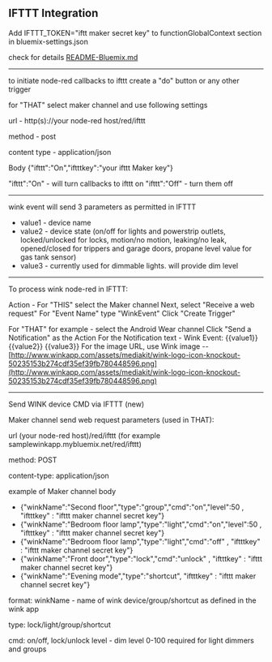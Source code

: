IFTTT Integration
---------------------------------------------------

Add IFTTT_TOKEN="iftt maker secret key"
to     functionGlobalContext section
in bluemix-settings.json

check for details [README-Bluemix.md](README-Bluemix.md)

---------------------------------------------------
to initiate node-red callbacks to ifttt create a "do" button or any other trigger

for "THAT" select maker channel and use following settings


url - http(s)://your node-red host/red/ifttt

method - post

content type - application/json

Body
{"ifttt":"On","iftttkey":"your ifttt Maker key"}

"ifttt":"On" - will turn callbacks to ifttt on
"ifttt":"Off" - turn them off

------------------------------------------------------------

  wink event will send 3 parameters as permitted in IFTTT
  
  * value1 - device name
  * value2 - device state (on/off for lights and powerstrip outlets, locked/unlocked for locks, motion/no motion, leaking/no leak, opened/closed for trippers and garage doors, propane level value for gas tank sensor)
  * value3 - currently used for dimmable lights. will provide dim level

------------------------------------------------------------

To process wink node-red in IFTTT:

Action - 
For "THIS" select the Maker channel
Next, select "Receive a web request"
For "Event Name" type "WinkEvent"
Click "Create Trigger"

For "THAT" for example - select the Android Wear channel
Click "Send a Notification" as the Action
For the Notification text - Wink Event: {{value1}} {{value2}} {{value3}}
For the image URL, use Wink image --
[http://www.winkapp.com/assets/mediakit/wink-logo-icon-knockout-50235153b274cdf35ef39fb780448596.png](http://www.winkapp.com/assets/mediakit/wink-logo-icon-knockout-50235153b274cdf35ef39fb780448596.png)


--------------------------------------------------------------
Send WINK device CMD via IFTTT (new)


Maker channel send web request parameters (used in THAT):

url 
(your node-red host)/red/ifttt (for example samplewinkapp.mybluemix.net/red/ifttt)

method: POST

content-type: application/json

example of Maker channel body
  * {"winkName":"Second floor","type":"group","cmd":"on","level":50 , "iftttkey" : "ifttt maker channel secret key"}
  * {"winkName":"Bedroom floor lamp","type":"light","cmd":"on","level":50 , "iftttkey" : "ifttt maker channel secret key"}
  * {"winkName":"Bedroom floor lamp","type":"light","cmd":"off" , "iftttkey" : "ifttt maker channel secret key"}
  * {"winkName":"Front door","type":"lock","cmd":"unlock" , "iftttkey" : "ifttt maker channel secret key"}
  * {"winkName":"Evening mode","type":"shortcut", "iftttkey" : "ifttt maker channel secret key"}



format:
winkName - name of wink device/group/shortcut as defined in the wink app

type: lock/light/group/shortcut

cmd: on/off, lock/unlock
level - dim level 0-100 required for light dimmers and groups
